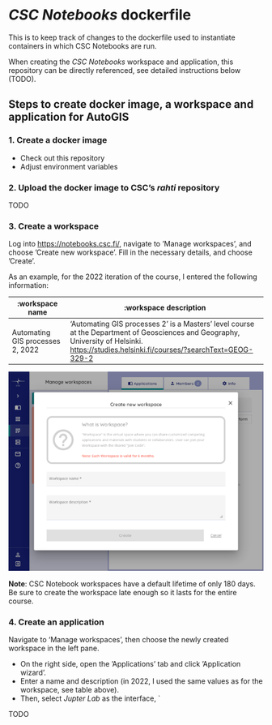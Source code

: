 # *CSC Notebooks* dockerfile

This is to keep track of changes to the dockerfile used to instantiate
containers in which CSC Notebooks are run.

When creating the *CSC Notebooks* workspace and application, this repository can
be directly referenced, see detailed instructions below (TODO).

## Steps to create docker image, a workspace and application for AutoGIS

### 1. Create a docker image

- Check out this repository
- Adjust environment variables


### 2. Upload the docker image to CSC’s *rahti* repository

TODO

### 3. Create a workspace

Log into https://notebooks.csc.fi/, navigate to ’Manage workspaces’, and choose
’Create new workspace’. Fill in the necessary details, and choose ’Create’. 

As an example, for the 2022 iteration of the course,
I entered the following information:

| :workspace name                  | :workspace description                  |
| -------------------------------- | --------------------------------------- |
| Automating GIS processes 2, 2022 | ‘Automating GIS processes 2’ is a Masters’ level course at the Department of Geosciences and Geography, University of Helsinki. https://studies.helsinki.fi/courses/?searchText=GEOG-329-2 |

![Screenshot ‘create workspace’](_static/images/create-workspace_700x545px.png)

**Note**: CSC Notebook workspaces have a default lifetime of only 180 days. Be
sure to create the workspace late enough so it lasts for the entire course.


### 4. Create an application

Navigate to ‘Manage workspaces’, then choose the newly created workspace in the
left pane. 

- On the right side, open the ’Applications’ tab and click ’Application
wizard’.
- Enter a name and description (in 2022, I used the same values as for
the workspace, see table above).
- Then, select *Jupter Lab* as the interface, `

TODO
